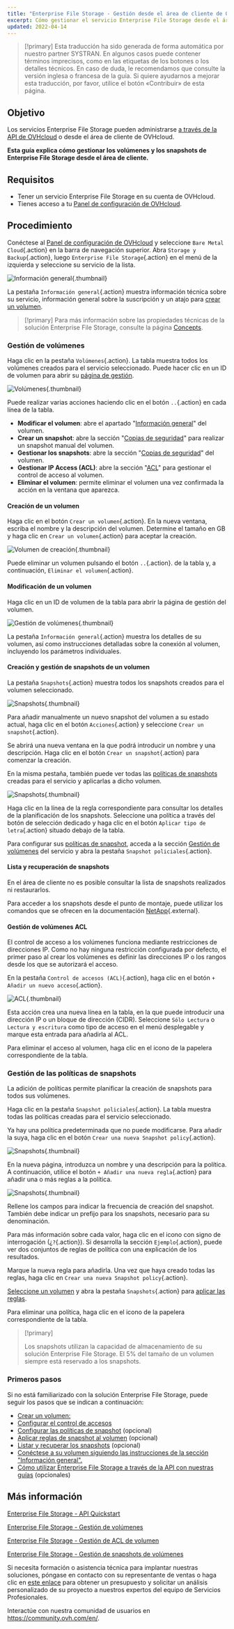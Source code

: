 ```yaml
---
title: "Enterprise File Storage - Gestión desde el área de cliente de OVHcloud"
excerpt: Cómo gestionar el servicio Enterprise File Storage desde el área de cliente de OVHcloud
updated: 2022-04-14
---
```


> [!primary]
> Esta traducción ha sido generada de forma automática por nuestro partner SYSTRAN. En algunos casos puede contener términos imprecisos, como en las etiquetas de los botones o los detalles técnicos. En caso de duda, le recomendamos que consulte la versión inglesa o francesa de la guía. Si quiere ayudarnos a mejorar esta traducción, por favor, utilice el botón «Contribuir» de esta página.
> 

## Objetivo

Los servicios Enterprise File Storage pueden administrarse [a través de la API de OVHcloud](/pages/storage_and_backup/file_storage/enterprise_file_storage/netapp_quick_start) o desde el área de cliente de OVHcloud.

**Esta guía explica cómo gestionar los volúmenes y los snapshots de Enterprise File Storage desde el área de cliente.**

## Requisitos

- Tener un servicio Enterprise File Storage en su cuenta de OVHcloud.
- Tienes acceso a tu [Panel de configuración de OVHcloud](https://ca.ovh.com/auth/?action=gotomanager&from=https://www.ovh.com/world/&ovhSubsidiary=ws).

## Procedimiento <a name="instructions"></a>

Conéctese al [Panel de configuración de OVHcloud](https://ca.ovh.com/auth/?action=gotomanager&from=https://www.ovh.com/world/&ovhSubsidiary=ws) y seleccione `Bare Metal Cloud`{.action} en la barra de navegación superior. Abra `Storage y Backup`{.action}, luego `Enterprise File Storage`{.action} en el menú de la izquierda y seleccione su servicio de la lista.

![Información general](images/manage_enterprise01.png){.thumbnail}

La pestaña `Información general`{.action} muestra información técnica sobre su servicio, información general sobre la suscripción y un atajo para [crear un volumen](#create_volume).

> [!primary]
> Para más información sobre las propiedades técnicas de la solución Enterprise File Storage, consulte la página [Concepts](/pages/storage_and_backup/file_storage/enterprise_file_storage/netapp_concepts).
>

### Gestión de volúmenes <a name="manage_volume"></a>

Haga clic en la pestaña `Volúmenes`{.action}. La tabla muestra todos los volúmenes creados para el servicio seleccionado. Puede hacer clic en un ID de volumen para abrir su [página de gestión](#modify_volume). 

![Volúmenes](images/manage_enterprise02.png){.thumbnail}

Puede realizar varias acciones haciendo clic en el botón `..`{.action} en cada línea de la tabla.

- **Modificar el volumen**: abre el apartado "[Información general](#modify_volume)" del volumen.
- **Crear un snapshot**: abre la sección "[Copias de seguridad](#snapshots)" para realizar un snapshot manual del volumen.
- **Gestionar los snapshots**: abre la sección "[Copias de seguridad](#snapshots)" del volumen.
- **Gestionar IP Access (ACL)**: abre la sección "[ACL](#access_control)" para gestionar el control de acceso al volumen.
- **Eliminar el volumen**: permite eliminar el volumen una vez confirmada la acción en la ventana que aparezca.

#### Creación de un volumen <a name="create_volume"></a>

Haga clic en el botón `Crear un volumen`{.action}. En la nueva ventana, escriba el nombre y la descripción del volumen. Determine el tamaño en GB y haga clic en `Crear un volumen`{.action} para aceptar la creación.

![Volumen de creación](images/manage_enterprise03.png){.thumbnail}

Puede eliminar un volumen pulsando el botón `..`{.action}. de la tabla y, a continuación, `Eliminar el volumen`{.action}.

#### Modificación de un volumen <a name="modify_volume"></a>

Haga clic en un ID de volumen de la tabla para abrir la página de gestión del volumen.

![Gestión de volúmenes](images/manage_enterprise04.png){.thumbnail}

La pestaña `Información general`{.action} muestra los detalles de su volumen, así como instrucciones detalladas sobre la conexión al volumen, incluyendo los parámetros individuales.

#### Creación y gestión de snapshots de un volumen <a name="snapshots"></a>

La pestaña `Snapshots`{.action} muestra todos los snapshots creados para el volumen seleccionado.

![Snapshots](images/manage_enterprise05.png){.thumbnail}

Para añadir manualmente un nuevo snapshot del volumen a su estado actual, haga clic en el botón `Acciones`{.action} y seleccione `Crear un snapshot`{.action}.

Se abrirá una nueva ventana en la que podrá introducir un nombre y una descripción. Haga clic en el botón `Crear un snapshot`{.action} para comenzar la creación.

En la misma pestaña, también puede ver todas las [políticas de snapshots](#snapshot_policy) creadas para el servicio y aplicarlas a dicho volumen.

![Snapshots](images/manage_enterprise06.png){.thumbnail}

Haga clic en la línea de la regla correspondiente para consultar los detalles de la planificación de los snapshots. Seleccione una política a través del botón de selección dedicado y haga clic en el botón `Aplicar tipo de letra`{.action} situado debajo de la tabla.

Para configurar sus [políticas de snapshot](#snapshot_policy), acceda a la sección [Gestión de volúmenes](#instructions) del servicio y abra la pestaña `Snapshot policiales`{.action}.

#### Lista y recuperación de snapshots <a name="access_snapshots"></a>

En el área de cliente no es posible consultar la lista de snapshots realizados ni restaurarlos.

Para acceder a los snapshots desde el punto de montaje, puede utilizar los comandos que se ofrecen en la documentación [NetApp](https://library.netapp.com/ecmdocs/ECMP1196991/html/GUID-36DC110C-C0FE-4313-BF53-1C12838F7BBD.html){.external}.

#### Gestión de volúmenes ACL <a name="access_control"></a>

El control de acceso a los volúmenes funciona mediante restricciones de direcciones IP. Como no hay ninguna restricción configurada por defecto, el primer paso al crear los volúmenes es definir las direcciones IP o los rangos desde los que se autorizará el acceso.

En la pestaña `Control de accesos (ACL)`{.action}, haga clic en el botón `+ Añadir un nuevo acceso`{.action}.

![ACL](images/manage_enterprise07.png){.thumbnail}

Esta acción crea una nueva línea en la tabla, en la que puede introducir una dirección IP o un bloque de dirección (CIDR). Seleccione `Sólo Lectura` o `Lectura y escritura` como tipo de acceso en el menú desplegable y marque esta entrada para añadirla al ACL.

Para eliminar el acceso al volumen, haga clic en el icono de la papelera correspondiente de la tabla.

### Gestión de las políticas de snapshots <a name="snapshot_policy"></a>

La adición de políticas permite planificar la creación de snapshots para todos sus volúmenes.

Haga clic en la pestaña `Snapshot policiales`{.action}. La tabla muestra todas las políticas creadas para el servicio seleccionado.

Ya hay una política predeterminada que no puede modificarse. Para añadir la suya, haga clic en el botón `Crear una nueva Snapshot policy`{.action}.

![Snapshots](images/manage_enterprise08.png){.thumbnail}

En la nueva página, introduzca un nombre y una descripción para la política. A continuación, utilice el botón `+ Añadir una nueva regla`{.action} para añadir una o más reglas a la política.

![Snapshots](images/manage_enterprise09.png){.thumbnail}

Rellene los campos para indicar la frecuencia de creación del snapshot. También debe indicar un prefijo para los snapshots, necesario para su denominación.

Para más información sobre cada valor, haga clic en el icono con signo de interrogación (¿`?`{.action}). Si desarrolla la sección `Ejemplo`{.action}, puede ver dos conjuntos de reglas de política con una explicación de los resultados.

Marque la nueva regla para añadirla. Una vez que haya creado todas las reglas, haga clic en `Crear una nueva Snapshot policy`{.action}.

[Seleccione un volumen](#manage_volume) y abra la pestaña `Snapshots`{.action} para [aplicar las reglas](#snapshots).

Para eliminar una política, haga clic en el icono de la papelera correspondiente de la tabla.

> [!primary]
>
> Los snapshots utilizan la capacidad de almacenamiento de su solución Enterprise File Storage. El 5% del tamaño de un volumen siempre está reservado a los snapshots.
>

### Primeros pasos <a name="firststeps"></a>

Si no está familiarizado con la solución Enterprise File Storage, puede seguir los pasos que se indican a continuación:

- [Crear un volumen:](#create_volume)
- [Configurar el control de accesos](#access_control)
- [Configurar las políticas de snapshot](#snapshot_policy) (opcional)
- [Aplicar reglas de snapshot al volumen](#snapshots) (opcional)
- [Listar y recuperar los snapshots](#access_snapshots) (opcional)
- [Conéctese a su volumen siguiendo las instrucciones de la sección "Información general".](#modify_volume)
- [Cómo utilizar Enterprise File Storage a través de la API con nuestras guías](#gofurther) (opcionales)

## Más información <a name="gofurther"></a>

[Enterprise File Storage - API Quickstart](/pages/storage_and_backup/file_storage/enterprise_file_storage/netapp_quick_start)

[Enterprise File Storage - Gestión de volúmenes](/pages/storage_and_backup/file_storage/enterprise_file_storage/netapp_volumes)

[Enterprise File Storage - Gestión de ACL de volumen](/pages/storage_and_backup/file_storage/enterprise_file_storage/netapp_volume_acl)

[Enterprise File Storage - Gestión de snapshots de volúmenes](/pages/storage_and_backup/file_storage/enterprise_file_storage/netapp_volume_snapshots)

Si necesita formación o asistencia técnica para implantar nuestras soluciones, póngase en contacto con su representante de ventas o haga clic en [este enlace](https://www.ovhcloud.com/es/professional-services/) para obtener un presupuesto y solicitar un análisis personalizado de su proyecto a nuestros expertos del equipo de Servicios Profesionales.

Interactúe con nuestra comunidad de usuarios en <https://community.ovh.com/en/>.

